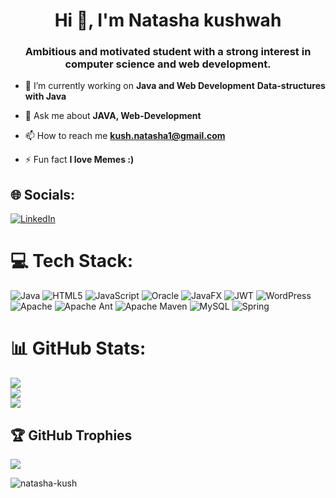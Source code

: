 <h1 align="center">Hi 👋, I'm Natasha kushwah</h1>
<h3 align="center">Ambitious and motivated student with a strong interest in computer science and web development.</h3>

- 🔭 I’m currently working on **Java and Web Development** **Data-structures with Java**

- 💬 Ask me about **JAVA, Web-Development**

- 📫 How to reach me **kush.natasha1@gmail.com**

- ⚡ Fun fact **I love Memes :)**

## 🌐 Socials:
[![LinkedIn](https://img.shields.io/badge/LinkedIn-%230077B5.svg?logo=linkedin&logoColor=white)](https://linkedin.com/in/https://www.linkedin.com/in/natasha-kushwah-405376241/) 

# 💻 Tech Stack:
![Java](https://img.shields.io/badge/java-%23ED8B00.svg?style=for-the-badge&logo=openjdk&logoColor=white) ![HTML5](https://img.shields.io/badge/html5-%23E34F26.svg?style=for-the-badge&logo=html5&logoColor=white) ![JavaScript](https://img.shields.io/badge/javascript-%23323330.svg?style=for-the-badge&logo=javascript&logoColor=%23F7DF1E) ![Oracle](https://img.shields.io/badge/Oracle-F80000?style=for-the-badge&logo=oracle&logoColor=white) ![JavaFX](https://img.shields.io/badge/javafx-%23FF0000.svg?style=for-the-badge&logo=javafx&logoColor=white) ![JWT](https://img.shields.io/badge/JWT-black?style=for-the-badge&logo=JSON%20web%20tokens) ![WordPress](https://img.shields.io/badge/WordPress-%23117AC9.svg?style=for-the-badge&logo=WordPress&logoColor=white) ![Apache](https://img.shields.io/badge/apache-%23D42029.svg?style=for-the-badge&logo=apache&logoColor=white) ![Apache Ant](https://img.shields.io/badge/Apache%20Ant-A81C7D?style=for-the-badge&logo=Apache%20Ant&logoColor=white) ![Apache Maven](https://img.shields.io/badge/Apache%20Maven-C71A36?style=for-the-badge&logo=Apache%20Maven&logoColor=white) ![MySQL](https://img.shields.io/badge/mysql-4479A1.svg?style=for-the-badge&logo=mysql&logoColor=white) ![Spring](https://img.shields.io/badge/spring-%236DB33F.svg?style=for-the-badge&logo=spring&logoColor=white)

# 📊 GitHub Stats:
![](https://github-readme-stats.vercel.app/api?username=Natasha-kush&theme=dark&hide_border=false&include_all_commits=true&count_private=false)<br/>
![](https://github-readme-streak-stats.herokuapp.com/?user=Natasha-kush&theme=dark&hide_border=false)<br/>
![](https://github-readme-stats.vercel.app/api/top-langs/?username=Natasha-kush&theme=dark&hide_border=false&include_all_commits=true&count_private=false&layout=compact)

## 🏆 GitHub Trophies
![](https://github-profile-trophy.vercel.app/?username=Natasha-kush&theme=monokai&no-frame=true&no-bg=false&margin-w=4)

<p align="left"> <img src="https://komarev.com/ghpvc/?username=natasha-kush&label=Profile%20views&color=0e75b6&style=flat" alt="natasha-kush" /> </p>

